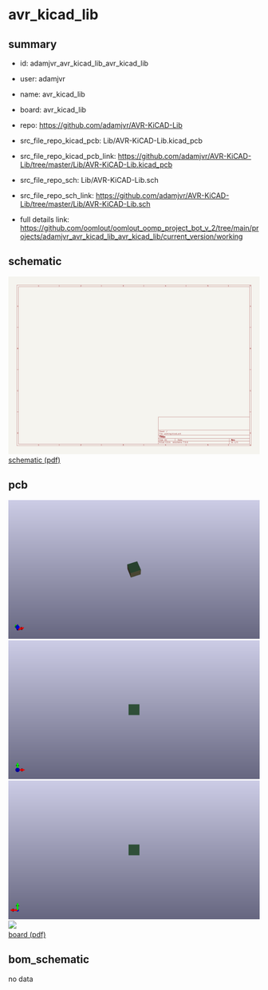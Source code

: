 # avr_kicad_lib
 
## summary 
* id: adamjvr_avr_kicad_lib_avr_kicad_lib
* user: adamjvr
* name: avr_kicad_lib
* board: avr_kicad_lib
* repo: https://github.com/adamjvr/AVR-KiCAD-Lib
* src_file_repo_kicad_pcb: Lib/AVR-KiCAD-Lib.kicad_pcb
* src_file_repo_kicad_pcb_link: https://github.com/adamjvr/AVR-KiCAD-Lib/tree/master/Lib/AVR-KiCAD-Lib.kicad_pcb


* src_file_repo_sch: Lib/AVR-KiCAD-Lib.sch
* src_file_repo_sch_link: https://github.com/adamjvr/AVR-KiCAD-Lib/tree/master/Lib/AVR-KiCAD-Lib.sch
* full details link: https://github.com/oomlout/oomlout_oomp_project_bot_v_2/tree/main/projects/adamjvr_avr_kicad_lib_avr_kicad_lib/current_version/working  

## schematic  
![](working_schematic_600.png)  
[schematic (pdf)](working_schematic.pdf)  

## pcb  
![](working_3d_600.png) 
![](working_3d_front_600.png)  
![](working_3d_back_600.png)  
![](working_600.png)  
[board (pdf)](working.pdf)  


## bom_schematic
no data


